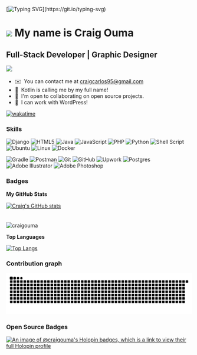 [![Typing SVG](https://readme-typing-svg.herokuapp.com/?lines=Hello+Human+...)](https://git.io/typing-svg)

![](https://user-images.githubusercontent.com/18350557/176309783-0785949b-9127-417c-8b55-ab5a4333674e.gif)
My name is Craig Ouma
====================================================================================================================================

Full-Stack Developer | Graphic Designer
-----------------
![](https://komarev.com/ghpvc/?username=craigouma&style=for-the-badge)

* ✉️  You can contact me at [craigcarlos95@gmail.com](mailto:craigcarlos95@gmail.com)
* 🧠  Kotlin is calling me by my full name!
* 🤝  I'm open to collaborating on open source projects.
* 🧠  I can work with WordPress!

[![wakatime](https://wakatime.com/badge/user/e0e18e64-2882-4a3a-acf1-8600d256b235.svg)](https://wakatime.com/@e0e18e64-2882-4a3a-acf1-8600d256b235)


### Skills

![Django](https://img.shields.io/badge/django-%23092E20.svg?style=for-the-badge&logo=django&logoColor=white)    ![HTML5](https://img.shields.io/badge/html5-%23E34F26.svg?style=for-the-badge&logo=html5&logoColor=white)    ![Java](https://img.shields.io/badge/java-%23ED8B00.svg?style=for-the-badge&logo=java&logoColor=white)    ![JavaScript](https://img.shields.io/badge/javascript-%23323330.svg?style=for-the-badge&logo=javascript&logoColor=%23F7DF1E)    ![PHP](https://img.shields.io/badge/php-%23777BB4.svg?style=for-the-badge&logo=php&logoColor=white)    ![Python](https://img.shields.io/badge/python-3670A0?style=for-the-badge&logo=python&logoColor=ffdd54)    ![Shell Script](https://img.shields.io/badge/shell_script-%23121011.svg?style=for-the-badge&logo=gnu-bash&logoColor=white)    ![Ubuntu](https://img.shields.io/badge/Ubuntu-E95420?style=for-the-badge&logo=ubuntu&logoColor=white)    ![Linux](https://img.shields.io/badge/Linux-FCC624?style=for-the-badge&logo=linux&logoColor=black)    ![Docker](https://img.shields.io/badge/docker-%230db7ed.svg?style=for-the-badge&logo=docker&logoColor=white)

![Gradle](https://img.shields.io/badge/Gradle-02303A.svg?style=for-the-badge&logo=Gradle&logoColor=white)    ![Postman](https://img.shields.io/badge/Postman-FF6C37?style=for-the-badge&logo=postman&logoColor=white)    ![Git](https://img.shields.io/badge/git-%23F05033.svg?style=for-the-badge&logo=git&logoColor=white)    ![GitHub](https://img.shields.io/badge/github-%23121011.svg?style=for-the-badge&logo=github&logoColor=white)    	![Upwork](https://img.shields.io/badge/UpWork-6FDA44?style=for-the-badge&logo=Upwork&logoColor=white)    ![Postgres](https://img.shields.io/badge/postgres-%23316192.svg?style=for-the-badge&logo=postgresql&logoColor=white)    ![Adobe Illustrator](https://img.shields.io/badge/adobe%20illustrator-%23FF9A00.svg?style=for-the-badge&logo=adobe%20illustrator&logoColor=white)    ![Adobe Photoshop](https://img.shields.io/badge/adobe%20photoshop-%2331A8FF.svg?style=for-the-badge&logo=adobe%20photoshop&logoColor=white)


### Badges

<b>My GitHub Stats</b>

<a href="https://github.com/craigouma">
  <img align="center" src="https://github-readme-stats.vercel.app/api?username=craigouma&show_icons=true&theme=transparent" alt="Craig's GitHub stats" />
</a>
  <br>
<br>
<br>
  
<img align="center" src="https://github-readme-streak-stats.herokuapp.com/?user=craigouma&theme=transparent" alt="craigouma" />

<b>Top Languages</b>

[![Top Langs](https://github-readme-stats-blindbanditbmc.vercel.app/api/top-langs/?username=craigouma&layout=compact&show_icons=true&theme=transparent&langs_count=6)](https://github.com/craigouma/github-readme-stats)

### Contribution graph

![snake gif](https://github.com/ElNgatia/ElNgatia/blob/output/github-contribution-grid-snake.svg?palette=github-dark)

### Open Source Badges

[![An image of @craigouma's Holopin badges, which is a link to view their full Holopin profile](https://holopin.me/craigouma)](https://holopin.io/@craigouma)
